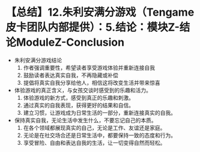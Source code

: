 # 【总结】12.朱利安满分游戏（Tengame皮卡团队内部提供）：5.结论：模块Z-结论ModuleZ-Conclusion

-   朱利安满分游戏结论
    1.  作者强调重要性，希望读者享受游戏体验并重新连接自我
    2.  鼓励读者表达真实自我，不再隐藏或补偿
    3.  提倡将真实自我分享给他人，相信这将改变生活并带来惊喜
-   体验游戏的真正含义，与女孩交谈时感受到的乐趣和活力。
    1.  体验游戏的新方式，感受到真正的乐趣和刺激。
    2.  通过真实的自我表现，获得更好的结果和自信。
    3.  建立习惯，让游戏成为日常生活的一部分，重新连接真实的自我。
-   保持真实自我，无论生活中发生什么，不要忘记自己的本质。
    1.  在各个领域都展现真实的自己，无论是工作、友谊还是家庭。
    2.  无论是在社交场合还是日常生活中，都要保持一致的态度和行为。
    3.  享受冒险、自由和表达自我的生活，让一切变得自然而轻松。